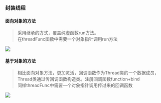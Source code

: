 ### 封装线程

#### 面向对象的方法
> 采用继承的方式，覆盖纯虚函数run方法。  
> 在threadFunc函数中需要一个对象指针调用run方法

![](https://gitee.com/snow-tyan/learn-cpp/raw/master/Figure/Thread_OO.jpg)

#### 基于对象的方法
> 相比面向对象方法，更加灵活，回调函数作为Thread类的一个数据成员，  
> Thread类通过传回调函数构造类。注册回调函数function+bind  
> 同样threadFunc中需要一个对象指针调用传过来的回调函数

![](https://gitee.com/snow-tyan/learn-cpp/raw/master/Figure/Thread_OB.jpg)

